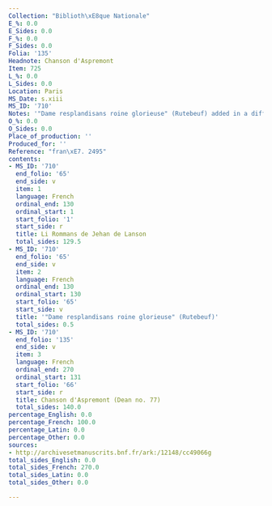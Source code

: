 ```yaml
---
Collection: "Biblioth\xE8que Nationale"
E_%: 0.0
E_Sides: 0.0
F_%: 0.0
F_Sides: 0.0
Folia: '135'
Headnote: Chanson d'Aspremont
Item: 725
L_%: 0.0
L_Sides: 0.0
Location: Paris
MS_Date: s.xiii
MS_ID: '710'
Notes: '"Dame resplandisans roine glorieuse" (Rutebeuf) added in a different hand'
O_%: 0.0
O_Sides: 0.0
Place_of_production: ''
Produced_for: ''
Reference: "fran\xE7. 2495"
contents:
- MS_ID: '710'
  end_folio: '65'
  end_side: v
  item: 1
  language: French
  ordinal_end: 130
  ordinal_start: 1
  start_folio: '1'
  start_side: r
  title: Li Rommans de Jehan de Lanson
  total_sides: 129.5
- MS_ID: '710'
  end_folio: '65'
  end_side: v
  item: 2
  language: French
  ordinal_end: 130
  ordinal_start: 130
  start_folio: '65'
  start_side: v
  title: '"Dame resplandisans roine glorieuse" (Rutebeuf)'
  total_sides: 0.5
- MS_ID: '710'
  end_folio: '135'
  end_side: v
  item: 3
  language: French
  ordinal_end: 270
  ordinal_start: 131
  start_folio: '66'
  start_side: r
  title: Chanson d'Aspremont (Dean no. 77)
  total_sides: 140.0
percentage_English: 0.0
percentage_French: 100.0
percentage_Latin: 0.0
percentage_Other: 0.0
sources:
- http://archivesetmanuscrits.bnf.fr/ark:/12148/cc49066g
total_sides_English: 0.0
total_sides_French: 270.0
total_sides_Latin: 0.0
total_sides_Other: 0.0

---
```

